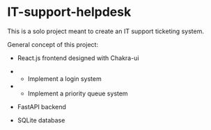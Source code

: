 # IT-support-helpdesk
This is a solo project meant to create an IT support ticketing system.


General concept of this project:

- React.js frontend designed with Chakra-ui

- - Implement a login system

- - Implement a priority queue system

- FastAPI backend

- SQLite database


